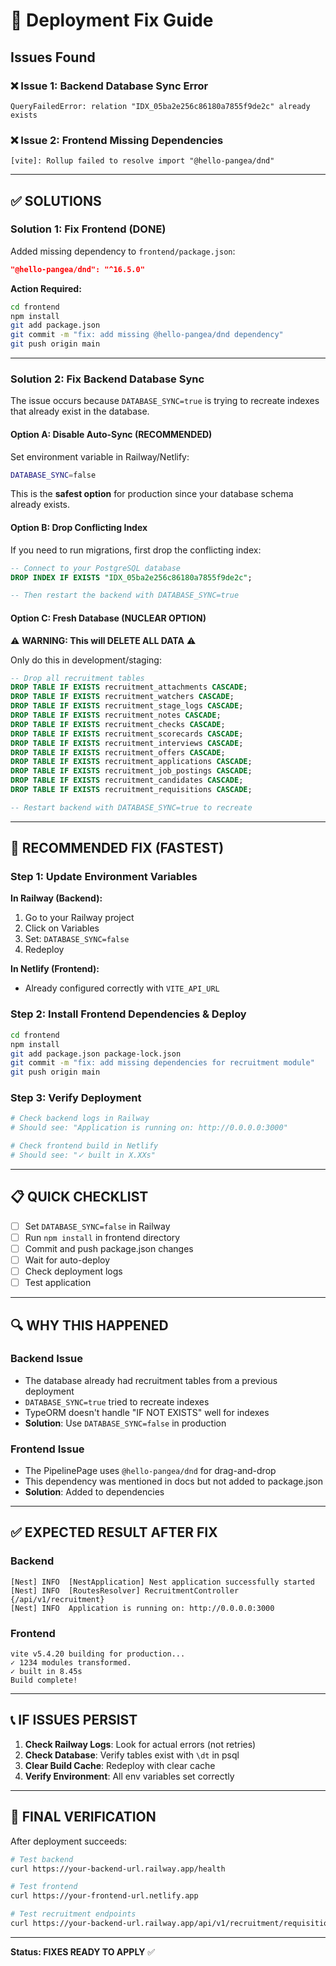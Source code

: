 # 🔧 Deployment Fix Guide

## Issues Found

### ❌ Issue 1: Backend Database Sync Error
```
QueryFailedError: relation "IDX_05ba2e256c86180a7855f9de2c" already exists
```

### ❌ Issue 2: Frontend Missing Dependencies
```
[vite]: Rollup failed to resolve import "@hello-pangea/dnd"
```

---

## ✅ SOLUTIONS

### **Solution 1: Fix Frontend (DONE)**

Added missing dependency to `frontend/package.json`:
```json
"@hello-pangea/dnd": "^16.5.0"
```

**Action Required:**
```bash
cd frontend
npm install
git add package.json
git commit -m "fix: add missing @hello-pangea/dnd dependency"
git push origin main
```

---

### **Solution 2: Fix Backend Database Sync**

The issue occurs because `DATABASE_SYNC=true` is trying to recreate indexes that already exist in the database.

#### **Option A: Disable Auto-Sync (RECOMMENDED)**

Set environment variable in Railway/Netlify:
```bash
DATABASE_SYNC=false
```

This is the **safest option** for production since your database schema already exists.

#### **Option B: Drop Conflicting Index**

If you need to run migrations, first drop the conflicting index:

```sql
-- Connect to your PostgreSQL database
DROP INDEX IF EXISTS "IDX_05ba2e256c86180a7855f9de2c";

-- Then restart the backend with DATABASE_SYNC=true
```

#### **Option C: Fresh Database (NUCLEAR OPTION)**

⚠️ **WARNING: This will DELETE ALL DATA** ⚠️

Only do this in development/staging:

```sql
-- Drop all recruitment tables
DROP TABLE IF EXISTS recruitment_attachments CASCADE;
DROP TABLE IF EXISTS recruitment_watchers CASCADE;
DROP TABLE IF EXISTS recruitment_stage_logs CASCADE;
DROP TABLE IF EXISTS recruitment_notes CASCADE;
DROP TABLE IF EXISTS recruitment_checks CASCADE;
DROP TABLE IF EXISTS recruitment_scorecards CASCADE;
DROP TABLE IF EXISTS recruitment_interviews CASCADE;
DROP TABLE IF EXISTS recruitment_offers CASCADE;
DROP TABLE IF EXISTS recruitment_applications CASCADE;
DROP TABLE IF EXISTS recruitment_job_postings CASCADE;
DROP TABLE IF EXISTS recruitment_candidates CASCADE;
DROP TABLE IF EXISTS recruitment_requisitions CASCADE;

-- Restart backend with DATABASE_SYNC=true to recreate
```

---

## 🚀 **RECOMMENDED FIX (FASTEST)**

### Step 1: Update Environment Variables

**In Railway (Backend):**
1. Go to your Railway project
2. Click on Variables
3. Set: `DATABASE_SYNC=false`
4. Redeploy

**In Netlify (Frontend):**
- Already configured correctly with `VITE_API_URL`

### Step 2: Install Frontend Dependencies & Deploy

```bash
cd frontend
npm install
git add package.json package-lock.json
git commit -m "fix: add missing dependencies for recruitment module"
git push origin main
```

### Step 3: Verify Deployment

```bash
# Check backend logs in Railway
# Should see: "Application is running on: http://0.0.0.0:3000"

# Check frontend build in Netlify
# Should see: "✓ built in X.XXs"
```

---

## 📋 **QUICK CHECKLIST**

- [ ] Set `DATABASE_SYNC=false` in Railway
- [ ] Run `npm install` in frontend directory
- [ ] Commit and push package.json changes
- [ ] Wait for auto-deploy
- [ ] Check deployment logs
- [ ] Test application

---

## 🔍 **WHY THIS HAPPENED**

### Backend Issue
- The database already had recruitment tables from a previous deployment
- `DATABASE_SYNC=true` tried to recreate indexes
- TypeORM doesn't handle "IF NOT EXISTS" well for indexes
- **Solution**: Use `DATABASE_SYNC=false` in production

### Frontend Issue
- The PipelinePage uses `@hello-pangea/dnd` for drag-and-drop
- This dependency was mentioned in docs but not added to package.json
- **Solution**: Added to dependencies

---

## ✅ **EXPECTED RESULT AFTER FIX**

### Backend
```
[Nest] INFO  [NestApplication] Nest application successfully started
[Nest] INFO  [RoutesResolver] RecruitmentController {/api/v1/recruitment}
[Nest] INFO  Application is running on: http://0.0.0.0:3000
```

### Frontend
```
vite v5.4.20 building for production...
✓ 1234 modules transformed.
✓ built in 8.45s
Build complete!
```

---

## 📞 **IF ISSUES PERSIST**

1. **Check Railway Logs**: Look for actual errors (not retries)
2. **Check Database**: Verify tables exist with `\dt` in psql
3. **Clear Build Cache**: Redeploy with clear cache
4. **Verify Environment**: All env variables set correctly

---

## 🎯 **FINAL VERIFICATION**

After deployment succeeds:

```bash
# Test backend
curl https://your-backend-url.railway.app/health

# Test frontend
curl https://your-frontend-url.netlify.app

# Test recruitment endpoints
curl https://your-backend-url.railway.app/api/v1/recruitment/requisitions
```

---

**Status: FIXES READY TO APPLY** ✅

